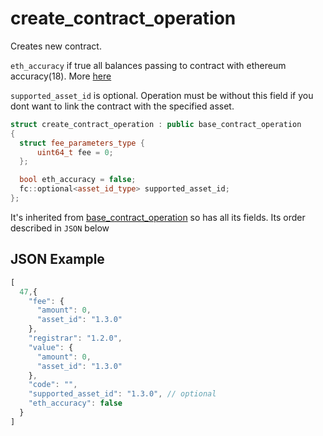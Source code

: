 # create_contract_operation

Creates new contract.

`eth_accuracy` if true all balances passing to contract with ethereum accuracy(18). More [here](../../smart-contracts/solidity/introduction#flag-of-using-ethereum-accuracy)

`supported_asset_id` is optional. Operation must be without this field if you dont want to link the contract with the specified asset.

```cpp
struct create_contract_operation : public base_contract_operation
{
  struct fee_parameters_type {
      uint64_t fee = 0;
  };

  bool eth_accuracy = false;
  fc::optional<asset_id_type> supported_asset_id;
};
```

It's inherited from [base_contract_operation](../types/common.md#base_contract_operation) so has all its fields. Its order described in `JSON` below

## JSON Example

```javascript
[
  47,{
    "fee": {
      "amount": 0,
      "asset_id": "1.3.0"
    },
    "registrar": "1.2.0",
    "value": {
      "amount": 0,
      "asset_id": "1.3.0"
    },
    "code": "",
    "supported_asset_id": "1.3.0", // optional
    "eth_accuracy": false
  }
]
```